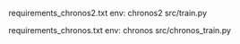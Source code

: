 requirements_chronos2.txt env: chronos2
src/train.py

requirements_chronos.txt env: chronos
src/chronos_train.py

